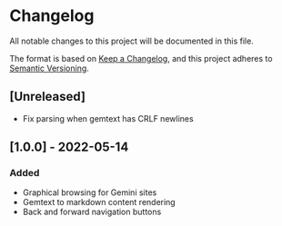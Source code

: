 # Changelog
All notable changes to this project will be documented in this file.

The format is based on [Keep a Changelog](https://keepachangelog.com/en/1.0.0/),
and this project adheres to [Semantic Versioning](https://semver.org/spec/v2.0.0.html).

## [Unreleased]
- Fix parsing when gemtext has CRLF newlines

## [1.0.0] - 2022-05-14
### Added
- Graphical browsing for Gemini sites
- Gemtext to markdown content rendering
- Back and forward navigation buttons
